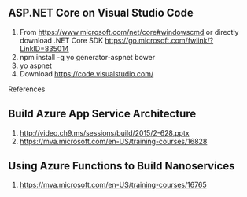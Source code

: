 ## ASP.NET Core on Visual Studio Code 
  1. From https://www.microsoft.com/net/core#windowscmd or directly download .NET Core SDK https://go.microsoft.com/fwlink/?LinkID=835014 
  2. npm install -g yo generator-aspnet bower
  3. yo aspnet
  4. Download https://code.visualstudio.com/

References
## Build Azure App Service Architecture
  1. http://video.ch9.ms/sessions/build/2015/2-628.pptx
  2. https://mva.microsoft.com/en-US/training-courses/16828

## Using Azure Functions to Build Nanoservices
  1. https://mva.microsoft.com/en-US/training-courses/16765
